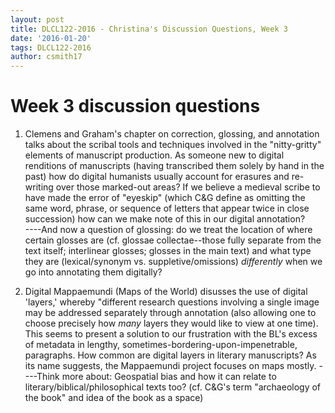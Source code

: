 ```yaml
---
layout: post
title: DLCL122-2016 - Christina's Discussion Questions, Week 3
date: '2016-01-20'
tags: DLCL122-2016
author: csmith17
---
```


# Week 3 discussion questions

1) Clemens and Graham's chapter on correction, glossing, and annotation talks about the scribal tools and techniques involved in the "nitty-gritty" elements of manuscript production. As someone new to digital renditions of manuscripts (having transcribed them solely by hand in the past) how do digital humanists usually account for erasures and re-writing over those marked-out areas?  If we believe a medieval scribe to have made the error of "eyeskip" (which C&G define as omitting the same word, phrase, or sequence of letters that appear twice in close succession) how can we make note of this in our digital annotation?  
----And now a question of glossing: do we treat the location of where certain glosses are (cf. glossae collectae--those fully separate from the text itself; interlinear glosses; glosses in the main text) and what type they are (lexical/synonym vs. suppletive/omissions) *differently* when we go into annotating them digitally? 

2) Digital Mappaemundi (Maps of the World) disusses the use of digital 'layers,' whereby "different research questions involving a single image may be addressed separately through annotation (also allowing one to choose precisely how *many* layers they would like to view at one time). This seems to present a solution to our frustration with the BL's excess of metadata in lengthy, sometimes-bordering-upon-impenetrable, paragraphs. How common are digital layers in literary manuscripts?  As its name suggests, the Mappaemundi project focuses on maps mostly.
----Think more about: Geospatial bias and how it can relate to literary/biblical/philosophical texts too? (cf. C&G's term "archaeology of the book" and idea of the book as a space)
